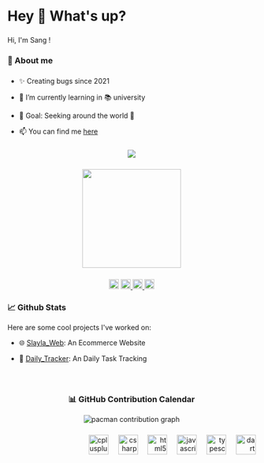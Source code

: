 <h1 align="left">Hey 👋 What's up?</h1>

###

<p align="left">Hi, I'm Sang !</p>

###

<h3 align="left">🚀 About me</h3>

###

<p align="left">
  
  - ✨ Creating bugs since 2021

  - 🌱 I’m currently learning in 📚 university
  
  - 🎯 Goal:  Seeking around the world 🚀
  
  - 📫 You can find me [here](mailto:sang09114@gmail.com)
  
</p>

###

<div align="center">
  <img src="https://visitor-badge.laobi.icu/badge?page_id=HyphenSang.HyphenSang&right_color=coral"  />
</div>

###

<div align="center">
  <img height="200" src="https://media4.giphy.com/media/v1.Y2lkPTc5MGI3NjExZTYwdDZnZWV5ZXltZGp2YjFqanN6NGdsOGZ4NXpydXExOXZzODNieiZlcD12MV9pbnRlcm5hbF9naWZfYnlfaWQmY3Q9Zw/KvES8uAj11XeyhurG2/giphy.gif"  />
</div>

###

<div align="center">
  <img src="https://img.shields.io/static/v1?message=Twitch&logo=twitch&label=&color=9146FF&logoColor=white&labelColor=&style=flat" height="20" alt="twitter logo"  />
  <a href="https://discord.com/channels/@sangtruong_" target="_blank">
    <img src="https://img.shields.io/static/v1?message=Discord&logo=discord&label=&color=7289DA&logoColor=white&labelColor=&style=flat" height="20" alt="discord logo"  />
  </a>
  <a href="https://www.youtube.com/@sangtruong739" target="_blank">
    <img src="https://img.shields.io/static/v1?message=Youtube&logo=youtube&label=&color=FF0000&logoColor=white&labelColor=&style=flat" height="20" alt="youtube logo"  />
  </a>
  <img src="https://img.shields.io/static/v1?message=GitLab&logo=gitlab&label=&color=FC6D26&logoColor=white&labelColor=&style=flat" height="20" alt="gitlab logo"  />
</div>

###

<h3 align="left">📈 Github Stats</h3>
<p align="left">Here are some cool projects I've worked on: </p>

  - 🌐 [Slayla_Web](https://github.com/HyphenSang/Slayla_Boutique): An Ecommerce Website
  
  - 📱 [Daily_Tracker](https://github.com/HyphenSang/Daily_Tracker): An Daily Task Tracking


###

<br/>
 
###

<h3 align="center">
  📊 GitHub Contribution Calendar
</h3>

<div align="center">
  <picture>
    <source media="(prefers-color-scheme: dark)" srcset="https://raw.githubusercontent.com/HyphenSang/HyphenSang/output/pacman-contribution-graph-dark.svg">
    <source media="(prefers-color-scheme: light)" srcset="https://raw.githubusercontent.com/HyphenSang/HyphenSang/output/pacman-contribution-graph.svg">
    <img alt="pacman contribution graph" src="https://raw.githubusercontent.com/HyphenSang/HyphenSang/output/pacman-contribution-graph.svg">
  </picture>
</div>

<!-- <div align="center">
  <img style="50%" src="https://capsule-render.vercel.app/api?type=waving&height=90&section=footer&reversal=false&fontSize=70&fontColor=FFFFFF&fontAlign=50&fontAlignY=50&stroke=-&descSize=20&descAlign=50&descAlignY=50&textBg=false&color=gradient"  />
</div> -->

###

<div align="right">
  <img src="https://cdn.jsdelivr.net/gh/devicons/devicon/icons/cplusplus/cplusplus-original.svg" height="40" alt="cplusplus logo"  />
  <img width="12" />
  <img src="https://cdn.jsdelivr.net/gh/devicons/devicon/icons/csharp/csharp-original.svg" height="40" alt="csharp logo"  />
  <img width="12" />
  <img src="https://cdn.jsdelivr.net/gh/devicons/devicon/icons/html5/html5-original.svg" height="40" alt="html5 logo"  />
  <img width="12" />
  <img src="https://cdn.jsdelivr.net/gh/devicons/devicon/icons/javascript/javascript-original.svg" height="40" alt="javascript logo"  />
  <img width="12" />
  <img src="https://cdn.jsdelivr.net/gh/devicons/devicon/icons/typescript/typescript-original.svg" height="40" alt="typescript logo"  />
  <img width="12" />
  <img src="https://cdn.jsdelivr.net/gh/devicons/devicon/icons/dart/dart-original.svg" height="40" alt="dart logo"  />
</div>

###
